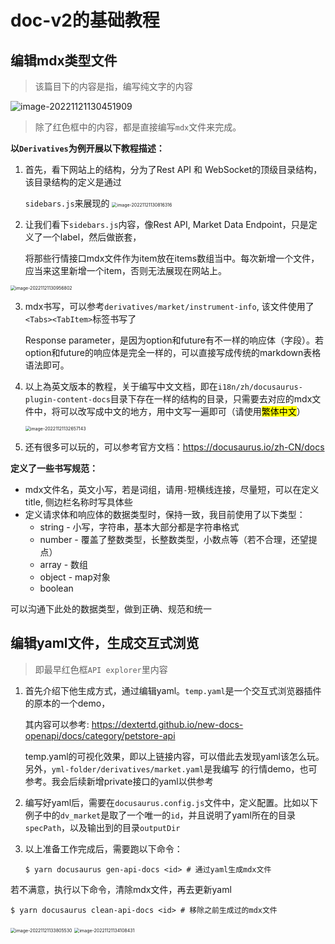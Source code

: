 # doc-v2的基础教程

## 编辑mdx类型文件

> 该篇目下的内容是指，编写纯文字的内容

![image-20221121130451909](https://github.com/bybit-exchange/docs-v2/blob/master/static/img/readme/image-20221121130451909.png)

>  除了红色框中的内容，都是直接编写`mdx`文件来完成。

**以`Derivatives`为例开展以下教程描述：**

1. 首先，看下网站上的结构，分为了Rest API 和 WebSocket的顶级目录结构，该目录结构的定义是通过

   `sidebars.js`来展现的
   <img src="https://github.com/bybit-exchange/docs-v2/blob/master/static/img/readme/image-20221121130816316.png" alt="image-20221121130816316" style="zoom:50%;" />
2. 让我们看下`sidebars.js`内容，像Rest API, Market Data Endpoint，只是定义了一个label，然后做嵌套，

   将那些行情接口mdx文件作为item放在items数组当中。每次新增一个文件，应当来这里新增一个item，否则无法展现在网站上。

<img src="https://github.com/bybit-exchange/docs-v2/blob/master/static/img/readme/image-20221121130956802.png" alt="image-20221121130956802" style="zoom:50%;" />

3. mdx书写，可以参考`derivatives/market/instrument-info`, 该文件使用了`<Tabs><TabItem>`标签书写了

   Response parameter，是因为option和future有不一样的响应体（字段）。若option和future的响应体是完全一样的，可以直接写成传统的markdown表格语法即可。

4. 以上為英文版本的教程，关于编写中文文档，即在`i18n/zh/docusaurus-plugin-content-docs`目录下存在一样的结构的目录，只需要去对应的mdx文件中，将可以改写成中文的地方，用中文写一遍即可（请使用<mark>繁体中文</mark>）

   <img src="https://github.com/bybit-exchange/docs-v2/blob/master/static/img/readme/image-20221121132657143.png" alt="image-20221121132657143" style="zoom:50%;" />

5. 还有很多可以玩的，可以参考官方文档：https://docusaurus.io/zh-CN/docs

**定义了一些书写规范：**

* mdx文件名，英文小写，若是词组，请用`-`短横线连接，尽量短，可以在定义title, 侧边栏名称时写具体些
* 定义请求体和响应体的数据类型时，保持一致，我目前使用了以下类型：
  * string - 小写，字符串，基本大部分都是字符串格式
  * number - 覆盖了整数类型，长整数类型，小数点等（若不合理，还望提点）
  * array - 数组
  * object - map对象
  * boolean

可以沟通下此处的数据类型，做到正确、规范和统一

## 编辑yaml文件，生成交互式浏览

> 即最早红色框`API explorer`里内容

1. 首先介绍下他生成方式，通过编辑yaml。`temp.yaml`是一个交互式浏览器插件的原本的一个demo，

   其内容可以参考: https://dextertd.github.io/new-docs-openapi/docs/category/petstore-api

   temp.yaml的可视化效果，即以上链接内容，可以借此去发现yaml该怎么玩。另外，`yml-folder/derivatives/market.yaml`是我编写
的行情demo，也可参考。我会后续新增private接口的yaml以供参考

2. 编写好yaml后，需要在`docusaurus.config.js`文件中，定义配置。比如以下例子中的`dv_market`是取了一个唯一的`id`，并且说明了yaml所在的目录`specPath`，以及输出到的目录`outputDir`

3. 以上准备工作完成后，需要跑以下命令：

   ```shell
   $ yarn docusaurus gen-api-docs <id> # 通过yaml生成mdx文件
   ```
若不满意，执行以下命令，清除mdx文件，再去更新yaml
   ```shell
   $ yarn docusaurus clean-api-docs <id> # 移除之前生成过的mdx文件
   ```

   

<img src="https://github.com/bybit-exchange/docs-v2/blob/master/static/img/readme/image-20221121133805530.png" alt="image-20221121133805530" style="zoom:50%;" />

<img src="https://github.com/bybit-exchange/docs-v2/blob/master/static/img/readme/image-20221121134108431.png" alt="image-20221121134108431" style="zoom:50%;" />
